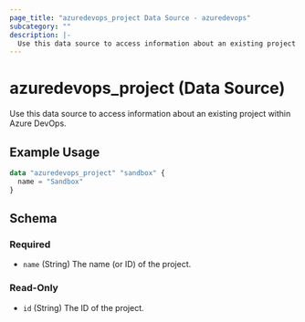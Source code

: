 ```yaml
---
page_title: "azuredevops_project Data Source - azuredevops"
subcategory: ""
description: |-
  Use this data source to access information about an existing project within Azure DevOps.
---
```


# azuredevops_project (Data Source)

Use this data source to access information about an existing project within Azure DevOps.

## Example Usage

```terraform
data "azuredevops_project" "sandbox" {
  name = "Sandbox"
}
```

<!-- schema generated by tfplugindocs -->
## Schema

### Required

- `name` (String) The name (or ID) of the project.

### Read-Only

- `id` (String) The ID of the project.
